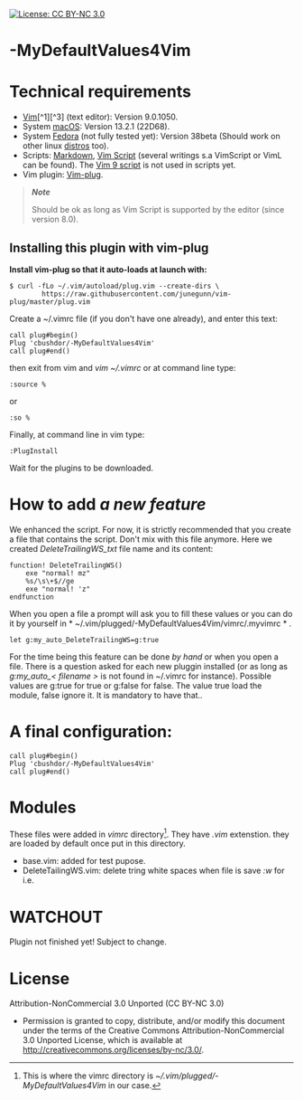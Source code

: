 <!-- ------------------------------------------------------
* Created By : sdo
* File Name : README.md
* Creation Date :2023-05-08 05:52:48
* Last Modified : 2023-07-03 01:59:29
* Email Address : sdo@dorseb.ddns.net
* Version : 0.0.0.109
* License : 
* 	Permission is granted to copy, distribute, and/or modify this document under the terms of the Creative Commons Attribution-NonCommercial 3.0
* 	Unported License, which is available at http://creativecommons.org/licenses/by-nc/3.0/.
* Purpose :
------------------------------------------------------ -->

[![License: CC BY-NC 3.0](https://img.shields.io/badge/License-CC_BY--NC_3.0-lightgrey.svg)](https://creativecommons.org/licenses/by-nc/3.0/)

# -MyDefaultValues4Vim

# Technical requirements

- [Vim](https://en.wikipedia.org/wiki/Vim_(text_editor))[^1][^3] (text editor): Version 9.0.1050.
- System [macOS](https://en.wikipedia.org/wiki/MacOS): Version 13.2.1 (22D68).
- System [Fedora](https://getfedora.org/) (not fully tested yet): Version 38beta (Should work on other linux [distros](https://en.wikipedia.org/wiki/List_of_Linux_distributions) too).
- Scripts: [Markdown](https://en.wikipedia.org/wiki/Markdown), [Vim Script](https://en.wikipedia.org/wiki/Vim_(text_editor)#Vim_script) (several writings s.a VimScript or VimL can be found). The [Vim 9 script](https://vimhelp.org/vim9.txt.html#) is not used in scripts yet.
- Vim plugin: [Vim-plug](https://github.com/junegunn/vim-plug).


>***Note***
>
> Should be ok as long as Vim Script is supported by the editor (since version 8.0).

## Installing this plugin with vim-plug

**Install vim-plug so that it auto-loads at launch with:**

```
$ curl -fLo ~/.vim/autoload/plug.vim --create-dirs \
        https://raw.githubusercontent.com/junegunn/vim-plug/master/plug.vim
```

Create a ~/.vimrc file (if you don't have one already), and enter this text:

```
call plug#begin()
Plug 'cbushdor/-MyDefaultValues4Vim'
call plug#end()

```

then exit from vim and *vim ~/.vimrc* or at command line type:

```
:source %
```

or

```
:so %
```

Finally, at command line in vim type:
```
:PlugInstall
```

Wait for the plugins to be downloaded.

# How to add *a new feature*

We enhanced the script. For now, it is strictly recommended that you create a file that contains the script. Don't mix with this file anymore. Here we created  *DeleteTrailingWS_txt* file name and its content:

```
function! DeleteTrailingWS()
	exe "normal! mz"
	%s/\s\+$//ge
	exe "normal! 'z"
endfunction
```

When you open a file a prompt will ask you to fill these values or you can do it by yourself in  * ~/.vim/plugged/-MyDefaultValues4Vim/vimrc/.myvimrc * .
```
let g:my_auto_DeleteTrailingWS=g:true
```

For the time being this feature can be done *by hand* or when you open a file. There is a question asked for each new pluggin installed (or as long as *g:my_auto_< filename >* is not found in ~/.vimrc for instance). Possible values are g:true for true or g:false for false. The value true load the module, false ignore it. It is mandatory to have that..

# A final configuration:

```
call plug#begin()
Plug 'cbushdor/-MyDefaultValues4Vim'
call plug#end()
```

# Modules

These files were added in *vimrc* directory[^4]. They have *.vim* extenstion. they are loaded by default once put in this directory.

* base.vim: added for test pupose.
* DeleteTailingWS.vim: delete tring white spaces when file is save *:w* for i.e.	


# WATCHOUT

Plugin not finished yet! Subject to change.

# License

Attribution-NonCommercial 3.0 Unported (CC BY-NC 3.0)
* 	Permission is granted to copy, distribute, and/or modify this document under the terms of the Creative Commons Attribution-NonCommercial 3.0
 	Unported License, which is available at http://creativecommons.org/licenses/by-nc/3.0/.

[^1]: About [Vim](https://www.vim.org/about.php).
[^2]: How to install [Vim plugin](https://linuxhandbook.com/install-vim-plugins/).
[^3]: This code was based on [Vim documentation](https://vimdoc.sourceforge.net/).
[^4]: This is where the vimrc directory is *~/.vim/plugged/-MyDefaultValues4Vim* in our case.
